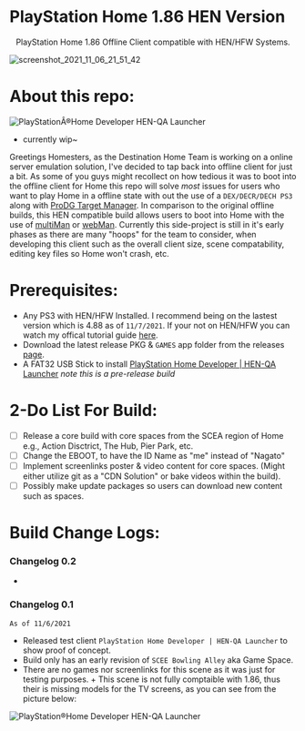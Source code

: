 # PlayStation Home 1.86 HEN Version

<p align="center">
    PlayStation Home 1.86 Offline Client compatible with HEN/HFW Systems.
</p>

![screenshot_2021_11_06_21_51_42](https://user-images.githubusercontent.com/67494727/140632062-ed93bea0-f144-4e7a-ac98-a57d564db1a4.png)

# About this repo:

![PlayStationÂ®Home Developer   HEN-QA Launcher](https://user-images.githubusercontent.com/67494727/140632031-0ee81fb5-b2a6-4a5c-bd81-06a05520a3b2.png)

- currently wip~

Greetings Homesters, as the Destination Home Team is working on a online server emulation solution, I've decided to tap back into offline client for just a bit. As some of you guys might recollect on how tedious it was to boot into the offline client for Home this repo will solve *most* issues for users who want to play Home in a offline state with out the use of a `DEX/DECR/DECH PS3` along with [ProDG Target Manager](https://en.wikipedia.org/wiki/ProDG_(software)). In comparison to the original offline builds, this HEN compatible build allows users to boot into Home with the use of [multiMan](https://store.brewology.com/ahomebrew.php?brewid=24) or [webMan](https://github.com/aldostools/webMAN-MOD/releases). Currently this side-project is still in it's early phases as there are many "hoops" for the team to consider, when developing this client such as the overall client size, scene compatability, editing key files so Home won't crash, etc.


# Prerequisites:

- Any PS3 with HEN/HFW Installed. I recommend being on the lastest version which is 4.88 as of `11/7/2021`. If your not on HEN/HFW you can watch my offical tutorial guide [here](https://youtu.be/oJWhmBwlCcQ).
- Download the latest release PKG & `GAMES` app folder from the releases [page](https://github.com/DestinationHome/PlayStation-Home-Hen-Offline/releases).
- A FAT32 USB Stick to install [PlayStation Home Developer | HEN-QA Launcher](https://github.com/DestinationHome/PlayStation-Home-Hen-Offline/releases/tag/0.01) *note this is a pre-release build*

# 2-Do List For Build:

- [ ] Release a core build with core spaces from the SCEA region of Home e.g., Action Disctrict, The Hub, Pier Park, etc.
- [ ] Change the EBOOT, to have the ID Name as "me" instead of "Nagato"
- [ ] Implement screenlinks poster & video content for core spaces. (Might either utilize git as a "CDN Solution" or bake videos within the build).
- [ ] Possibly make update packages so users can download new content such as spaces.

# Build Change Logs:

### Changelog 0.2

-

### Changelog 0.1

`As of 11/6/2021`
- Released test client ```PlayStation Home Developer | HEN-QA Launcher``` to show proof of concept.
- Build only has an early revision of `SCEE Bowling Alley` aka Game Space.
- There are no games nor screenlinks for this scene as it was just for testing purposes. + This scene is not fully comptaible with 1.86, thus their is missing models for the TV screens, as you can see from the picture below:

![PlayStation®Home Developer   HEN-QA Launcher](https://user-images.githubusercontent.com/67494727/140633633-fd40075a-df5e-432c-8901-c2c6e79bd285.png)

